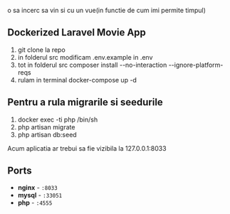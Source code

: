 o sa incerc sa vin si cu un vue(in functie de cum imi permite timpul)

## Dockerized Laravel Movie App

1. git clone la repo
2. in folderul src modificam .env.example in .env
3. tot in folderul src composer install --no-interaction --ignore-platform-reqs
4. rulam in terminal docker-compose up -d


## Pentru a rula migrarile si seedurile
1. docker exec -ti php /bin/sh
2. php artisan migrate
3. php artisan db:seed

Acum aplicatia ar trebui sa fie vizibila la 127.0.0.1:8033

## Ports

- **nginx** - `:8033`
- **mysql** - `:33051`
- **php** - `:4555`

